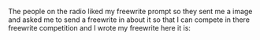 The people on the radio liked my freewrite prompt so they sent me a image
and asked me to send a freewrite in about it so that I can compete in there
freewrite competition and I wrote my freewrite here it is:
